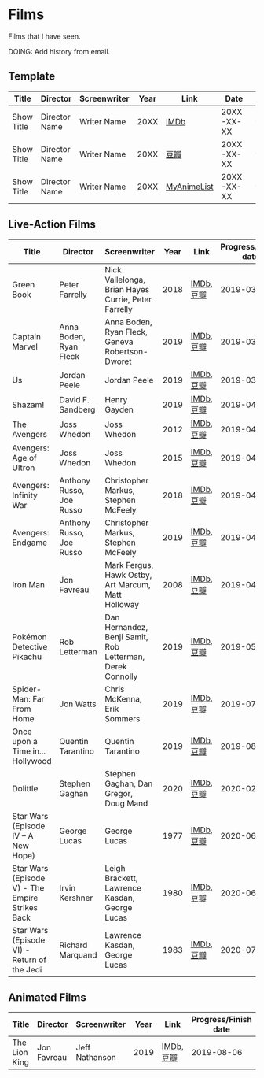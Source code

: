 # Films

Films that I have seen.

DOING: Add history from email.

<!-- DONE: Add history from email: Kinopolis -->

## Template

| Title | Director | Screenwriter | Year | Link | Date | Rating | Review |
|------------|-------------|--------------|------|-------|-------|--------|--------|
| Show Title | Director Name | Writer Name | 20XX | [IMDb](#) | 20XX-XX-XX | ★★★☆☆ |[🔗](#) |
| Show Title | Director Name | Writer Name | 20XX | [豆瓣](#) | 20XX-XX-XX | ★★★☆☆ |[🔗](#) |
| Show Title | Director Name | Writer Name | 20XX | [MyAnimeList](#) | 20XX-XX-XX | ★★★★☆ |[🔗](#) |

## Live-Action Films

| Title | Director | Screenwriter | Year | Link | Progress/Finish date | Rating | Review |
|------------|-------------|--------------|------|-------|-------|--------|--------|
| Green Book |  Peter Farrelly | Nick Vallelonga, Brian Hayes Currie, Peter Farrelly | 2018 | [IMDb](https://www.imdb.com/title/tt6966692/), [豆瓣](https://movie.douban.com/subject/27060077/) | 2019-03-04 | ★★★★★ | [🔗](https://blog.loikein.one/2019/03/blog-post.html) |
| Captain Marvel | Anna Boden, Ryan Fleck | Anna Boden, Ryan Fleck, Geneva Robertson-Dworet | 2019 | [IMDb](https://www.imdb.com/title/tt4154664/), [豆瓣](https://movie.douban.com/subject/26213252/) | 2019-03-10 | ★★★☆☆ | |
| Us | Jordan Peele | Jordan Peele | 2019 | [IMDb](https://www.imdb.com/title/tt6857112/), [豆瓣](https://movie.douban.com/subject/27053945/) | 2019-03-31 | ★★★★★ | [🔗](https://blog.loikein.one/2019/04/blog-post.html) |
| Shazam! | David F. Sandberg | Henry Gayden | 2019 | [IMDb](https://www.imdb.com/title/tt0448115/), [豆瓣](https://movie.douban.com/subject/2244426/) | 2019-04-07 | ★★☆☆☆ | |
| The Avengers | Joss Whedon | Joss Whedon | 2012 | [IMDb](https://www.imdb.com/title/tt0848228/), [豆瓣](https://movie.douban.com/subject/1866479/) | 2019-04-28 | ★★★★★ | |
| Avengers: Age of Ultron | Joss Whedon | Joss Whedon | 2015 | [IMDb](https://www.imdb.com/title/tt2395427/), [豆瓣](https://movie.douban.com/subject/10741834/) | 2019-04-28 | ★★★★☆ | |
| Avengers: Infinity War | Anthony Russo, Joe Russo | Christopher Markus, Stephen McFeely | 2018 | [IMDb](https://www.imdb.com/title/tt4154756/), [豆瓣](https://movie.douban.com/subject/24773958/) | 2019-04-28 | ★★☆☆☆ | |
| Avengers: Endgame | Anthony Russo, Joe Russo | Christopher Markus, Stephen McFeely | 2019 | [IMDb](https://www.imdb.com/title/tt4154796/), [豆瓣](https://movie.douban.com/subject/26100958/) | 2019-04-28 | ★★★★★ | |
| Iron Man | Jon Favreau | Mark Fergus, Hawk Ostby, Art Marcum, Matt Holloway | 2008 | [IMDb](https://www.imdb.com/title/tt0371746/), [豆瓣](https://movie.douban.com/subject/1432146/) | 2019-04-? | ★★★★☆ | |
| Pokémon Detective Pikachu | Rob Letterman | Dan Hernandez, Benji Samit, Rob Letterman, Derek Connolly | 2019 | [IMDb](https://www.imdb.com/title/tt5884052/), [豆瓣](https://movie.douban.com/subject/26835471/) | 2019-05-12 | ★★★★★ | |
| Spider-Man: Far From Home | Jon Watts | Chris McKenna, Erik Sommers | 2019 | [IMDb](https://www.imdb.com/title/tt6320628/), [豆瓣](https://movie.douban.com/subject/26931786/) | 2019-07-07 | ★★★☆☆ | |
| Once upon a Time in... Hollywood | Quentin Tarantino | Quentin Tarantino | 2019 | [IMDb](https://www.imdb.com/title/tt7131622/), [豆瓣](https://movie.douban.com/subject/27087724/) | 2019-08-25 | ★★★☆☆ | |
| Dolittle | Stephen Gaghan | Stephen Gaghan, Dan Gregor, Doug Mand | 2020 | [IMDb](https://www.imdb.com/title/tt6673612/), [豆瓣](https://movie.douban.com/subject/27000981/) | 2020-02-09 | ★★★★☆ | |
| Star Wars (Episode IV – A New Hope) | George Lucas | George Lucas | 1977 | [IMDb](https://www.imdb.com/title/tt0076759/), [豆瓣](https://movie.douban.com/subject/1293838/) | 2020-06-21 | ★★★☆☆ | |
| Star Wars (Episode V) - The Empire Strikes Back |  Irvin Kershner |  Leigh Brackett, Lawrence Kasdan, George Lucas | 1980 | [IMDb](https://www.imdb.com/title/tt0080684/), [豆瓣](https://movie.douban.com/subject/1296528/) | 2020-06-22 | ★★★★☆ | |
| Star Wars (Episode VI) - Return of the Jedi | Richard Marquand | Lawrence Kasdan, George Lucas | 1983 | [IMDb](https://www.imdb.com/title/tt0086190/), [豆瓣](https://movie.douban.com/subject/1297151/) | 2020-07-03 | ★★★★☆ | |


## Animated Films

| Title | Director | Screenwriter | Year | Link | Progress/Finish date | Rating | Review |
|------------|-------------|--------------|------|-------|-------|--------|--------|
| The Lion King | Jon Favreau | Jeff Nathanson | 2019 | [IMDb](https://www.imdb.com/title/tt6105098/), [豆瓣](https://movie.douban.com/subject/26884354/) | 2019-08-06 | ★★★★☆ | |
